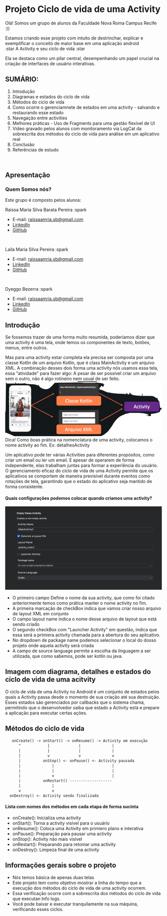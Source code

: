 # Projeto Ciclo de vida de uma Activity
Olá!
Somos um grupo de alunos da Faculdade Nova Roma Campus Recife :))

Estamos criando esse projeto com intuito de destrinchar, explicar e exemplificar o conceito de maior
base em uma aplicação android 
<br/>
:star A Activity e seu ciclo de vida :star

Ela se destaca como um pilar central, desempenhando um papel crucial na criação de interfaces de 
usuário interativas. <br/>

## SUMÁRIO:

1. Introdução 
2. Diagramas e estados do ciclo de vida 
3. Métodos do ciclo de vida 
4. Como ocorre o gerenciamnete de estados em uma activity - salvando e restaurando esse estado
5. Navegação entre activities 
6. Melhores práticas - Uso de Fragments para uma gestão flexível de UI
7. Vídeo gravado pelos alunos com monitoramento via LogCat da sobrescrita dos métodos do ciclo de vida para análise em um aplicativo real
8. Conclusão
9. Referências de estudo

<br>

## Apresentação

### Quem Somos nós?

Este grupo é composto pelos alunos:

Raissa Maria Silva Barata Pereira :spark
- E-mail: raissaamria.sb@gmail.com
- [LinkedIn](https://www.linkedin.com/in/raissa-barata-pereira)
- [GitHub](https://github.com/RaissaMariaB)
<br>

Laila Maria Silva Pereira :spark
- E-mail: raissaamria.sb@gmail.com
- [LinkedIn](https://www.linkedin.com/in/raissa-barata-pereira)
- [GitHub](https://github.com/RaissaMariaB)
<br>

Dyeggo Bezerra :spark
- E-mail: raissaamria.sb@gmail.com
- [LinkedIn](https://www.linkedin.com/in/raissa-barata-pereira)
- [GitHub](https://github.com/RaissaMariaB)
  <br>


## Introdução

Se fossemos trazer de uma forma muito resumida, poderíamos dizer que uma activity é uma tela,
onde temos os componentes de texto, botões, menus, entre outros.

Mas para uma activity estar completa ela precisa ser composta por uma classe Kotlin de um arquivo Kotlin,
que é class MainActivity e um arquivo XML.
A combinação desses dois forma uma activity nós usamos essa tela, essa "atividade" para fazer algo:
A pesar de ser possível criar um arquivo sem o outro, não é algo rotineiro nem usual de ser feito.
<br/>
<img src='./assets/activity1.png '>
<br/>
Dica! Como boas prática na nomenclatura de uma activity, colocamos o nome activity ao fim. 
Ex: detalhesActivity

Um aplicativo pode ter várias Activities para diferentes propósitos, como criar um email ou ler um email.
E apesar de operarem de forma independente, elas trabalham juntas para formar a experiência do usuário.
O gerenciamento eficaz do ciclo de vida de uma Activity permite que os aplicativos se comportem de
maneira previsível durante eventos como rotações de tela, garantindo que o
estado do aplicativo seja mantido de forma consistente.

#### Quais configurações podemos colocar quando criamos uma activity?

<img src='./assets/configurations.png '>

- O primeiro campo Define o nome da sua activity, que como foi citado anteriormente temos como
prática manter o nome activity no fim.
- A primeira marcação de checkBox indica que vamos criar nosso arquivo de layout XML em conjunto
- O campo layout name indica o nome desse arquivo de layout que está sendo criado
- O segundo checkBox com "Launcher Activity" em questão, indica que essa será a primiera activity 
chamada para a abertura do seu aplicativo.
- No dropdown de package name podemos selecionar o local do dosso projeto onde aquela activity será criada
- A campo de source language permite a escolha da linguagem a ser utilizada, que como sabemos, pode ser kotlin ou java.


## Imagem com diagrama, detalhes e  estados do ciclo de vida de uma acitvity

O ciclo de vida de uma Activity no Android é um conjunto de estados pelos quais a Activity passa 
desde o momento de sua criação até sua destruição. Esses estados são gerenciados por callbacks que 
o sistema chama, permitindo que o desenvolvedor saiba que estado a Activity está e prepare a 
aplicação para executar certas ações.



## Métodos do ciclo de vida

  ```
     onCreate() -> onStart() -> onResume() -> Activity em execução
        ^            |             |              |
        |            |             |              |
        |            v             v              v
        |          onStop() <- onPause() <- Activity pausada
        |              |                          |
        |              |                          |
        |              v                          |
        |          onRestart() -------------------
        |              |
        v              v
    onDestroy() <- Activity sendo finalizada

   ```

####  Lista com nomes dos métodos em cada etapa de forma sucinta

- onCreate(): Inicializa uma activity
- onStart(): Torna a activity visível para o usuário 
- onResume(): Coloca uma Activity em primiero plano e interativa
- onPause(): Preparação para pausar uma activity
- onStop(): Activity não mais visível
- onRestart(): Preparando para retomar uma activity
- onDestroy(): Limpeza final de uma activity


## Informações gerais sobre o projeto

- Nós temos básica de apenas duas telas 
- Este projeto tem como objetivo mostrar a linha do tempo que a execução dos métodos do ciclo de 
vida de uma activity ocorrem.
- Essa verificação ocorre com a sobrescrita dos métodos do ciclo de vida que executan Info logs.
- Você pode baixar e executar tranquilamente na sua máquina, verificando esses ciclos.

